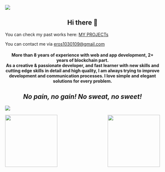 ![](https://komarev.com/ghpvc/?username=dev-tom-0108&color=yellow)

<h2 align = "center">
Hi there 👋
</h2>

You can check my past works here: <a href="https://github.com/dev-tom-0108/-MY-Projects-README-">MY PROJECTs</a>


You can contact me via eros1030109@gmail.com

<h4 align="center">
More than 8 years of experience with web and app development, 2+ years of blockchain part. 
<br />
As a creative & passionate developer, and fast learner with new skills and cutting edge skills in detail and high quality, I am always trying to improve development and communication processes. I love simple and elegant solutions for every problem.
<br />
</h4>

<i><h2 align="center">No pain, no gain! No sweat, no sweet!</h2></i>

![](https://cdn1.vc4a.com/media/2021/08/github-banner.jpg)

<p>
<img align="" height="170px" src="https://github-readme-stats.vercel.app/api/top-langs/?username=dev-tom-0108&exclude_repo=dev-tom-0108.github.io,free-for-dev&layout=compact&langs_count=8&theme=radical">
<img align="right" height="170px" src="https://github-readme-stats.vercel.app/api?username=dev-tom-0108&sshow_icons=true&theme=radical&count_private=true">
</p>
